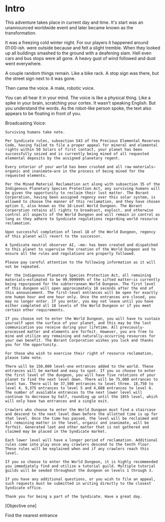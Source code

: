 # Intro

This adventure takes place in current day and time. It's start was an unannounced worldwide event and later became known as the transformation.

It was a freezing cold winter night. For our players it happened around 01:00-ish. <Player names> were outside because <player storyline hook> and felt a slight tremble. When they looked up all buildings smashed to the ground with a deafening slam. Hell even cars and bus stops were all gone. A heavy gust of wind followed and dust went everywhere.

A couple random things remain. Like a bike rack. A stop sign was there, but the street sign next to it was gone.

Then came the voice. A male, robotic voice.

You can all hear it in your mind. The voice is like a physical thing. Like a spike in your brain, scratching your cortex. It wasn’t speaking English. But you understand the words. As the robot-like person spoke, the text also appears to be floating in front of you.

Broadcasting Voice:
```
Surviving humans take note.

Per Syndicate rules, subsection 543 of the Precious Elemental Reserves Code, having failed to file a proper appeal for mineral and elemental rights within 50 Solars of first contact, your planet has been successfully seized and is currently being mined of all requested elemental deposits by the assigned planetary regent.

Every interior of your world has been crushed and all raw materials—organic and inanimate—are in the process of being mined for the requested elements.

Per the Mined Material Reclamation act along with subsection 35 of the Indigenous Planetary Species Protection Act, any surviving humans will be given the opportunity to reclaim their lost matter. The Borant Corporation, having been assigned regency over this solar system, is allowed to choose the manner of this reclamation, and they have chosen option 3, also known as the 18-Level World Dungeon. The Borant Corporation retains all rights to broadcast, exploit, and otherwise control all aspects of the World Dungeon and will remain in control as long as they adhere to Syndicate regulations regarding world resource reclamation.

Upon successful completion of level 18 of the World Dungeon, regency of this planet will revert to the successor.

A Syndicate neutral observer AI, —me— has been created and dispatched to this planet to supervise the creation of the World Dungeon and to ensure all the rules and regulations are properly followed.

Please pay careful attention to the following information as it will not be repeated.

Per the Indigenous Planetary Species Protection Act, all remaining materials—estimated to be 99.999999% of the sifted matter—is currently being repurposed for the subterranean World Dungeon. The first level of this dungeon will open approximately 18 seconds after the end of this announcement. The first-level entrances will be open for exactly one human hour and one hour only. Once the entrances are closed, you may no longer enter. If you enter, you may not leave until you have either completed all 18 levels of the World Dungeon or if you meet certain other requirements.

If you choose not to enter the World Dungeon, you will have to sustain yourself upon the surface of your planet, and this may be the last communication you receive during your lifetime. All previously-processed matter and elements are forfeit. However, you are free to mine and utilize any remaining and naturally-occurring resources for your own benefit. The Borant Corporation wishes you luck and thanks you for the opportunity.

For those who wish to exercise their right of resource reclamation, please take note.

There will be 150,000 level-one entrances added to the world. These entrances will be marked and easy to spot. If you so choose to enter the first level of the dungeon, you will have five rotations of your planet to find the next level down. There will be 75,000 entrances to level two. There will be 37,500 entrances to level three. 18,750 to level 4. 9,375 entrances to level 5 and 4,688 entrances to level 6. The number of available entrances to the next lower level will continue to decrease by half, rounding up until the 18th level, which will only have two entrances and a single exit.

Crawlers who choose to enter the World Dungeon must find a staircase and descend to the next level down before the allotted time is up for that level. Once the time has passed, the level will be reclaimed and all remaining matter in the level, organic and inanimate, will be forfeit. Generated loot and other matter that is not gathered and claimed may be placed in the Syndicate market.

Each lower level will have a longer period of reclamation. Additional rules come into play once any crawlers descend to the tenth floor. These rules will be explained when and if any crawlers reach this level.

If you so choose to enter the World Dungeon, it is highly recommended you immediately find and utilize a tutorial guild. Multiple tutorial guilds will be seeded throughout the dungeon on levels 1 through 3.

If you have any additional questions, or you wish to file an appeal, such requests must be submitted in writing directly to the closest Syndicate office.

Thank you for being a part of the Syndicate. Have a great day.
```

[Objective one]

Find the nearest entrance